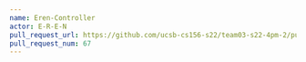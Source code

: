 ```yaml
---
name: Eren-Controller
actor: E-R-E-N
pull_request_url: https://github.com/ucsb-cs156-s22/team03-s22-4pm-2/pull/67
pull_request_num: 67
---
```

